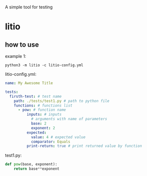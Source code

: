 A simple tool for testing

# litio

## how to use

example 1:

```
python3 -m litio -c litio-config.yml
```

litio-config.yml:
```yaml
name: My Awesome Title

tests:
  firsth-test: # test name
    path: ./tests/test1.py # path to python file
    functions: # functions list
      - pow: # function name
          inputs: # inputs
            # arguments with name of parameters
            base: 2
            exponent: 2
          expected:
            value: 4 # expected value
            comparator: Equals
          print-return: true # print returned value by function
```

test1.py:
```python
def pow(base, exponent):
    return base**exponent
```